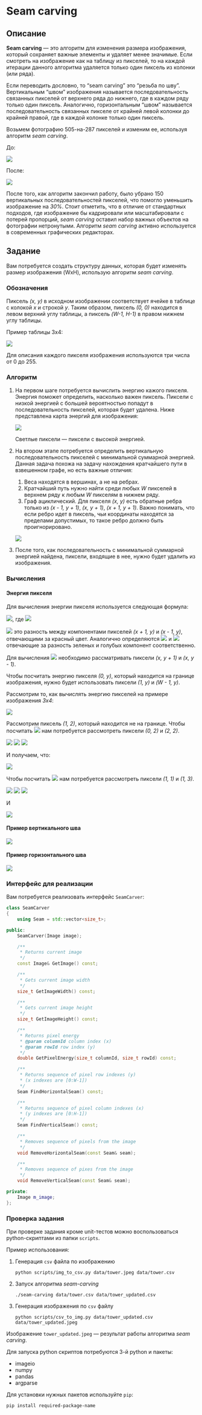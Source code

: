 # Seam carving

## Описание
**Seam carving** — это алгоритм для изменения размера изображения, который сохраняет важные элементы и удаляет менее значимые. Если смотреть на изображение как на таблицу из пикселей, то на каждой итерации данного алгоритма удаляется только один пиксель из колонки (или ряда).

Если переводить дословно, то “seam carving” это “резьба по шву”. Вертикальным “швом” изображения называется последовательность связанных пикселей от верхнего ряда до нижнего, где в каждом ряду только один пиксель. Аналогично, горизонтальным “швом” называется последовательность связанных пикселе от крайней левой колонки до крайней правой, где в каждой колонке только один пиксель.

Возьмем фотографию 505-на-287 пикселей и изменим ее, используя алгоритм *seam carving*.

До:

![](./data/text/wavebefore.png)

После:

![](./data/text/waveafter.png)

После того, как алгоритм закончил работу, было убрано 150 вертикальных последовательностей пикселей, что помогло уменьшить изображение на *30%*. Стоит отметить, что в отличие от стандартных подходов, где изображение бы кадрировали или масштабировали с потерей пропорций, *seam carving* оставил набор важных объектов на фотографии нетронутыми. Алгоритм *seam carving* активно используется в современных графических редакторах.

## Задание
Вам потребуется создать структуру данных, которая будет изменять размер изображения (WxH), использую алгоритм *seam carving*.

### Обозначения
Пиксель *(x, y)* в исходном изображении соответствует ячейке в таблице с колокой *x* и строкой *y*. Таким образом, пиксель *(0, 0)* находится в левом верхний углу таблицы, а пиксель *(W-1, H-1)* в правом нижнем углу таблицы.

Пример таблицы 3x4:

![](/data/text/3x4.png)

Для описания каждого пикселя изображения используются три числа от 0 до 255.

### Алгоритм
1. На первом шаге потребуется вычислить энергию кажого пикселя. Энергия поможет определить, насколько важен пиксель. Пиксели с низкой энергией с большей вероятностью попадут в последовательность пикселей, которая будет удалена. Ниже представлена карта энергий для изображения:
   
   ![](data/text/energymap.png)

   Светлые пиксели — пиксели с высокой энергией. 

2. На втором этапе потребуется определить вертикальную последовательность пикселей с минимальной суммарной энергией. Данная задача похожа на задачу нахождения кратчайшего пути в взвешенном графе, но есть важные отличия:
   1. Веса находятся в вершинах, а не на ребрах.
   2. Кратчайший путь нужно найти среди любых *W* пикселей в верхнем ряду к любым *W* пикселям в нижнем ряду.
   3. Граф ациклический. Для пикселя *(x, y)* есть обратные ребра только из *(x - 1, y + 1)*, *(x, y + 1)*, *(x + 1, y + 1)*. Важно понимать, что если ребро идет в пиксель, чьи координаты находятся за пределами допустимых, то такое ребро должно быть проигнорировано.
   
   ![](data/text/energymapwithseam.png)
3. После того, как последовательность с минимальной суммарной энергией найдена, пиксели, входящие в нее, нужно будет удалить из изображения.

### Вычисления
#### Энергия пикселя
Для вычисления энергии пикселя используется следующая формула:

<img src="https://render.githubusercontent.com/render/math?math=e=\sqrt{\Delta_{x}^{2}(x, y) %2B \Delta_{y}^{2}(x, y)}">, где <img src="https://render.githubusercontent.com/render/math?math=\Delta_{x}^{2}(x, y) = R_{x}^{2}(x,y) %2B G_{x}^{2}(x,y) %2B B_{x}^{2}(x,y)">

<img src="https://render.githubusercontent.com/render/math?math=R_{x}^{2}(x,y)"> это разность между компонентами пикселей *(x + 1, y)* и *(x - 1, y)*, отвечающими за красный цвет. Аналогично определяются <img src="https://render.githubusercontent.com/render/math?math=G_{x}^{2}(x,y)"> и <img src="https://render.githubusercontent.com/render/math?math=B_{x}^{2}(x,y)"> отвечающие за разность зеленых и голубых компонент соответственно.

Для вычисления <img src="https://render.githubusercontent.com/render/math?math=\Delta_{y}^{2}(x, y)"> необходимо рассматривать пиксели *(x, y + 1)* и *(x, y - 1)*.

Чтобы посчитать энергию пикселя *(0, y)*, который находится на границе изображения, нужно будет использовать пиксели *(1, y)* и *(W - 1, y)*.

Рассмотрим то, как вычислять энергию пикселей на примере изображения *3x4*:

![](data/text/energycalc.png)

Рассмотрим пиксель *(1, 2)*, который находится не на границе. Чтобы посчитать <img src="https://render.githubusercontent.com/render/math?math=\Delta_{x}"> нам потребуется рассмотреть пиксели *(0, 2)* и *(2, 2)*.

<img src="https://render.githubusercontent.com/render/math?math=R_{x}(1,2) = 255 %2D 255 = 0 ">

<img src="https://render.githubusercontent.com/render/math?math=G_{x}(1,2) = 205 %2D 203 = 2 ">

<img src="https://render.githubusercontent.com/render/math?math=B_{x}(1,2) = 255 %2D 51 = 204 ">

И получаем, что:

<img src="https://render.githubusercontent.com/render/math?math=\Delta^{2}_{x}(1, 2) = 2^2 %2B 204^2 = 41620">

Чтобы посчитать <img src="https://render.githubusercontent.com/render/math?math=\Delta_{y}"> нам потребуется рассмотреть пиксели *(1, 1)* и *(1, 3)*.

<img src="https://render.githubusercontent.com/render/math?math=R_{y}(1,2) = 255 %2D 255 = 0 ">

<img src="https://render.githubusercontent.com/render/math?math=G_{y}(1,2) = 205 %2D 153 = 102 ">

<img src="https://render.githubusercontent.com/render/math?math=B_{y}(1,2) = 153 %2D 153 = 0 ">

И

<img src="https://render.githubusercontent.com/render/math?math=\Delta^{2}_{y}(1, 2) = 102^2 = 10404">

#### Пример вертикального шва

![](data/text/seam_v.png)

#### Пример горизонтального шва

![](data/text/seam_h.png)

### Интерфейс для реализации

Вам потребуется реализовать интерфейс `SeamCarver`:

```cpp
class SeamCarver
{
    using Seam = std::vector<size_t>;

public:
    SeamCarver(Image image);

    /**
     * Returns current image
     */
    const Image& GetImage() const;

    /**
     * Gets current image width
     */
    size_t GetImageWidth() const;

    /**
     * Gets current image height
     */
    size_t GetImageHeight() const;

    /**
     * Returns pixel energy
     * @param columnId column index (x)
     * @param rowId row index (y)
     */
    double GetPixelEnergy(size_t columnId, size_t rowId) const;

    /**
     * Returns sequence of pixel row indexes (y)
     * (x indexes are [0:W-1])
     */
    Seam FindHorizontalSeam() const;

    /**
     * Returns sequence of pixel column indexes (x)
     * (y indexes are [0:H-1])
     */
    Seam FindVerticalSeam() const;

    /**
     * Removes sequence of pixels from the image
     */
    void RemoveHorizontalSeam(const Seam& seam);

    /**
     * Removes sequence of pixes from the image
     */
    void RemoveVerticalSeam(const Seam& seam);

private:
    Image m_image;
};
```

### Проверка задания

При проверке задания кроме unit-тестов можно воспользоваться python-скриптами из папки `scripts`.

Пример использования:
1. Генерация `csv` файла по изображению
   ```
   python scripts/img_to_csv.py data/tower.jpeg data/tower.csv
   ```
2. Запуск алгоритма *seam-carving*
   ```
   ./seam-carving data/tower.csv data/tower_updated.csv    
   ```
3. Генерация изображения по `csv` файлу
   ```
   python scripts/csv_to_img.py data/tower_updated.csv data/tower_updated.jpeg 
   ```

Изображение `tower_updated.jpeg` — результат работы алгоритма *seam carving*.

Для запуска python скриптов потребуются 3-й python и пакеты:
* imageio
* numpy
* pandas
* argparse

Для установки нужных пакетов используйте `pip`:
```
pip install required-package-name
```
